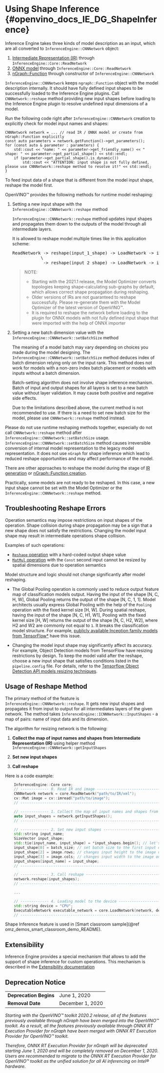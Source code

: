 Using Shape Inference {#openvino_docs_IE_DG_ShapeInference}
==========================================

Inference Engine takes three kinds of model description as an input, which are all converted to `InferenceEngine::CNNNetwork` object:
1. [Intermediate Representation (IR)](../MO_DG/IR_and_opsets.md) through `InferenceEngine::Core::ReadNetwork`
2. [ONNX model](../IE_DG/OnnxImporterTutorial.md) through `InferenceEngine::Core::ReadNetwork`
3. [nGraph::Function](../IE_DG/nGraph_Flow.md) through constructor of `InferenceEngine::CNNNetwork`

`InferenceEngine::CNNNetwork` keeps `ngraph::Function` object with the model description internally.
It should have fully defined input shapes to be successfully loaded to the Inference Engine plugins.
Call `CNNNetwork::reshape` method providing new input shapes before loading to the Inference Engine plugin to resolve undefined input dimensions of a model.

Run the following code right after `InferenceEngine::CNNNetwork` creation to explicitly check for model input names and shapes:
```
CNNNetwork network = ... // read IR / ONNX model or create from nGraph::Function explicitly
const auto parameters = network.getFunction()->get_parameters();
for (const auto & parameter : parameters) {
    std::cout << "name: " << parameter->get_friendly_name() << " shape: " << parameter->get_partial_shape() << std::endl;
    if (parameter->get_partial_shape().is_dynamic())
        std::cout << "ATTENTION: input shape is not fully defined, please use CNNNetwork::reshape method to resolve it!" << std::endl;
}
```

To feed input data of a shape that is different from the model input shape, reshape the model first.

OpenVINO™ provides the following methods for runtime model reshaping:

1.  Setting a new input shape with the `InferenceEngine::CNNNetwork::reshape` method
 
	`InferenceEngine::CNNNetwork::reshape` method updates input shapes and propagates them down to the outputs of the model through all intermediate layers.

    It is allowed to reshape model multiple times like in this application scheme:
    <pre>
    ReadNetwork -> reshape(input_1_shape) -> LoadNetwork -> infer(input_1)
               \
                -> reshape(input_2_shape) -> LoadNetwork -> infer(input_2)
    </pre>
    >NOTE:
    >* Starting with the 2021.1 release, the Model Optimizer converts topologies keeping shape-calculating sub-graphs by default, which allows correct shape propagation during reshaping.
    >* Older versions of IRs are not guaranteed to reshape successfully. Please re-generate them with the Model Optimizer of the latest version of OpenVINO™.
    >* It is required to reshape the network before loading to the plugin for ONNX models with not fully defined input shape that were imported with the help of ONNX importer

2.  Setting a new batch dimension value with the `InferenceEngine::CNNNetwork::setBatchSize` method
    
    The meaning of a model batch may vary depending on choices you made during the model designing. 
    The `InferenceEngine::CNNNetwork::setBatchSize` method deduces index of batch dimension relying only on the input rank. 
    This method does not work for models with a non-zero index batch placement or models with inputs without a batch dimension. 

    Batch-setting algorithm does not involve shape inference mechanism.
    Batch of input and output shapes for all layers is set to a new batch value without layer validation.
    It may cause both positive and negative side effects.
 
    Due to the limitations described above, the current method is not recommended to use.
    If there is a need to set new batch size for the model, please use `CNNNetwork::reshape` method instead.

Please do not use runtime reshaping methods together, especially do not call `CNNNetwork::reshape` method after `InferenceEngine::CNNNetwork::setBatchSize` usage.
`InferenceEngine::CNNNetwork::setBatchSize` method causes irreversible conversion of internal model representation to the legacy model representation.
It does not use `nGraph` for shape inference which lead to reduced reshape opportunities and may affect performance of the model.

There are other approaches to reshape the model during the stage of <a href="_docs_MO_DG_prepare_model_convert_model_Converting_Model_General.html#when_to_specify_input_shapes">IR generation</a> or [nGraph::Function creation](../IE_DG/nGraphTutorial.md).

Practically, some models are not ready to be reshaped. In this case, a new input shape cannot be set with the Model Optimizer or the `InferenceEngine::CNNNetwork::reshape` method.

## Troubleshooting Reshape Errors

Operation semantics may impose restrictions on input shapes of the operation. 
Shape collision during shape propagation may be a sign that a new shape does not satisfy the restrictions. 
Changing the model input shape may result in intermediate operations shape collision.

Examples of such operations:
- <a href="_docs_MO_DG_prepare_model_convert_model_IR_V10_opset1.html#Reshape">`Reshape` operation</a> with a hard-coded output shape value
- <a href="_docs_MO_DG_prepare_model_convert_model_IR_V10_opset1.html#MatMul">`MatMul` operation</a> with the `Const` second input cannot be resized by spatial dimensions due to operation semantics

Model structure and logic should not change significantly after model reshaping.
- The Global Pooling operation is commonly used to reduce output feature map of classification models output.
Having the input of the shape [N, C, H, W], Global Pooling returns the output of the shape [N, C, 1, 1].
Model architects usually express Global Pooling with the help of the `Pooling` operation with the fixed kernel size [H, W].
During spatial reshape, having the input of the shape [N, C, H1, W1], Pooling with the fixed kernel size [H, W] returns the output of the shape [N, C, H2, W2], where H2 and W2 are commonly not equal to `1`.
It breaks the classification model structure.
For example, [publicly available Inception family models from TensorFlow*](https://github.com/tensorflow/models/tree/master/research/slim#pre-trained-models) have this issue.

- Changing the model input shape may significantly affect its accuracy.
For example, Object Detection models from TensorFlow have resizing restrictions by design. 
To keep the model valid after the reshape, choose a new input shape that satisfies conditions listed in the `pipeline.config` file. 
For details, refer to the <a href="_docs_MO_DG_prepare_model_convert_model_tf_specific_Convert_Object_Detection_API_Models.html#tf_od_custom_input_shape">Tensorflow Object Detection API models resizing techniques</a>.

## Usage of Reshape Method <a name="usage_of_reshape_method"></a>

The primary method of the feature is `InferenceEngine::CNNNetwork::reshape`.
It gets new input shapes and propagates it from input to output for all intermediates layers of the given network.
The method takes `InferenceEngine::ICNNNetwork::InputShapes` - a map of pairs: name of input data and its dimension.

The algorithm for resizing network is the following:

1) **Collect the map of input names and shapes from Intermediate Representation (IR)** using helper method `InferenceEngine::CNNNetwork::getInputShapes`

2) **Set new input shapes**

3) **Call reshape**

Here is a code example:
```cpp
    InferenceEngine::Core core;
    // ------------- 0. Read IR and image ----------------------------------------------
    CNNNetwork network = core.ReadNetwork("path/to/IR/xml");
    cv::Mat image = cv::imread("path/to/image");
    // ---------------------------------------------------------------------------------

    // ------------- 1. Collect the map of input names and shapes from IR---------------
    auto input_shapes = network.getInputShapes();
    // ---------------------------------------------------------------------------------

    // ------------- 2. Set new input shapes -------------------------------------------
    std::string input_name;
    SizeVector input_shape;
    std::tie(input_name, input_shape) = *input_shapes.begin(); // let's consider first input only
    input_shape[0] = batch_size; // set batch size to the first input dimension
    input_shape[2] = image.rows; // changes input height to the image one
    input_shape[3] = image.cols; // changes input width to the image one
    input_shapes[input_name] = input_shape;
    // ---------------------------------------------------------------------------------

    // ------------- 3. Call reshape ---------------------------------------------------
    network.reshape(input_shapes);
    // ---------------------------------------------------------------------------------

    ...

    // ------------- 4. Loading model to the device ------------------------------------
    std::string device = "CPU";
    ExecutableNetwork executable_network = core.LoadNetwork(network, device);
    // ---------------------------------------------------------------------------------


```
Shape Inference feature is used in [Smart classroom sample](@ref omz_demos_smart_classroom_demo_README).

## Extensibility

Inference Engine provides a special mechanism that allows to add the support of shape inference for custom operations. 
This mechanism is described in the [Extensibility documentation](Extensibility_DG/Intro.md)

## Deprecation Notice

<table>
  <tr>
    <td><strong>Deprecation Begins</strong></td>
    <td>June 1, 2020</td>
  </tr>
  <tr>
    <td><strong>Removal Date</strong></td>
    <td>December 1, 2020</td>
  </tr>
</table> 

*Starting with the OpenVINO™ toolkit 2020.2 release, all of the features previously available through nGraph have been merged into the OpenVINO™ toolkit. As a result, all the features previously available through ONNX RT Execution Provider for nGraph have been merged with ONNX RT Execution Provider for OpenVINO™ toolkit.*

*Therefore, ONNX RT Execution Provider for nGraph will be deprecated starting June 1, 2020 and will be completely removed on December 1, 2020. Users are recommended to migrate to the ONNX RT Execution Provider for OpenVINO™ toolkit as the unified solution for all AI inferencing on Intel® hardware.*
